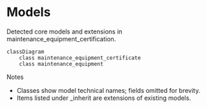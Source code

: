 # Models

Detected core models and extensions in maintenance_equipment_certification.

```mermaid
classDiagram
    class maintenance_equipment_certificate
    class maintenance_equipment
```

Notes
- Classes show model technical names; fields omitted for brevity.
- Items listed under _inherit are extensions of existing models.
